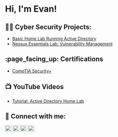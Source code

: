 <h1>Hi, I'm Evan!</h1>

<h2>👨‍💻 Cyber Security Projects:</h2>

- [Basic Home Lab Running Active Directory](https://github.com/emann615/ActiveDirectoryLab)
- [Nessus Essentials Lab: Vulnerability Management](https://github.com/emann615/ActiveDirectoryLab)

<h2>:page_facing_up: Certifications</h2>

- [CompTIA Security+](https://www.credly.com/badges/802a744e-64c2-4899-8795-60a474747d6f)

<h2>📺 YouTube Videos</h2>

- [Tutorial: Active Directory Home Lab](https://www.youtube.com/watch?v=_r7OhxCgxOo&t=2s)

<h2> 🤳 Connect with me:</h2>

[<img align="left" alt="JoshMadakor | YouTube" width="22px" src="https://cdn.jsdelivr.net/npm/simple-icons@v3/icons/youtube.svg" />][youtube]
[<img align="left" alt="JoshMadakor | Twitter" width="22px" src="https://cdn.jsdelivr.net/npm/simple-icons@v3/icons/twitter.svg" />][twitter]
[<img align="left" alt="JoshMadakor | LinkedIn" width="22px" src="https://cdn.jsdelivr.net/npm/simple-icons@v3/icons/linkedin.svg" />][linkedin]
[<img align="left" alt="JoshMadakor | Instagram" width="22px" src="https://cdn.jsdelivr.net/npm/simple-icons@v3/icons/instagram.svg" />][instagram]

[twitter]: https://twitter.com/joshmadakor
[youtube]: https://www.youtube.com/@EvMann
[instagram]: https://www.instagram.com/joshmadakor/
[linkedin]: https://linkedin.com/in/joshmadakor

<!--
**emann615/emann615** is a ✨ _special_ ✨ repository because its `README.md` (this file) appears on your GitHub profile.

Here are some ideas to get you started:

- 🔭 I’m currently working on ...
- 🌱 I’m currently learning ...
- 👯 I’m looking to collaborate on ...
- 🤔 I’m looking for help with ...
- 💬 Ask me about ...
- 📫 How to reach me: ...
- 😄 Pronouns: ...
- ⚡ Fun fact: ...
-->
